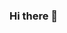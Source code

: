 ### Hi there 👋

<!--
**tmdgns175/tmdgns175** is a ✨ _special_ ✨ repository because its `README.md` (this file) appears on your GitHub profile.

Here are some ideas to get you started:

- 🔭 I’m currently working on
- 🌱 I’m currently learning Cisco, AWS cloud
- 👯 I’m looking to collaborate on 
- 🤔 I’m looking for help with 
- 💬 Ask me about 
- 📫 How to reach me: tmdgns175@gmail.com
- 😄 Pronouns: Bryan
- ⚡ Fun fact: noob
-->
